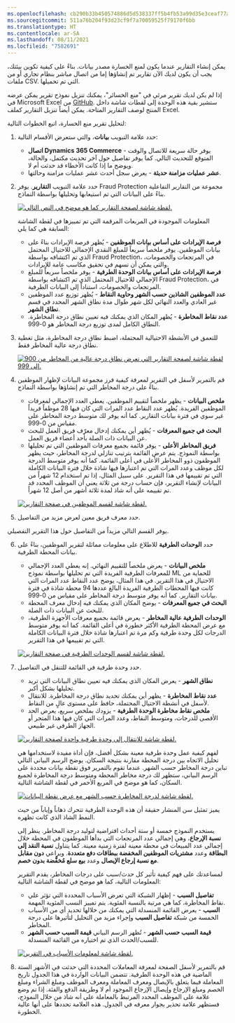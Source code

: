 ```yaml
---
ms.openlocfilehash: cb290b33b450574886d5d538337ff5b4fb53a99d35e3ceaf77ac13113f7c06e4
ms.sourcegitcommit: 511a76b204f93d23cf9f7a70059525f79170f6bb
ms.translationtype: HT
ms.contentlocale: ar-SA
ms.lasthandoff: 08/11/2021
ms.locfileid: "7582691"
---
```

يمكن إنشاء التقارير عندما يكون لمنع الخسارة مصدر بيانات. بناءً على كيفية تكوين بيئتك، يجب أن يكون لديك الآن تقارير تم إنشاؤها إما من اتصال مباشر بنظام تجاري أو من ملفات CSV. التي تم تحميلها. 

إذا لم يكن لديك تقرير مرئي في "منع الخسائر"، يمكنك تنزيل نموذج تقرير يمكن عرضه في Microsoft Excel من [GitHub](https://github.com/MicrosoftDocs/mslearn-developer-tools-power-platform/blob/master/fraud-protection/DFP%20Loss%20prevention%20ML%20model%20data%20for%20GA%20Loss%20prevention%20Report.xlsx/?azure-portal=true). ستشير بقية هذه الوحدة إلى لقطات شاشة داخل المنتج لوصف التقارير المتاحة. يمكن أيضاً تنزيل التقارير كملف Excel. 

لتحليل تقرير منع الخسارة، اتبع الخطوات التالية:

1.  حدد علامة التبويب **بيانات**، والتي ستعرض الأقسام التالية: 

    - **اتصال Dynamics 365 Commerce** - يوفر حالة سريعة للاتصال والوقت المتوقع للتحديث التالي. كما يوفر تفاصيل حول آخر تحديث مكتمل، والحالة، ويوضح ما إذا كانت الأخطاء قد حدثت أم لا.
    - **عشر عمليات مزامنة حديثة** - يعرض سجل أحدث عشر عمليات مزامنة وحالتها. 
 

2.  حدد علامة التبويب **التقارير**. يوفر Fraud Protection مجموعة من التقارير التفاعلية بناءً على البيانات التي تم استيعابها وتحليلها بواسطة النماذج. 
 
    [ ![لقطة شاشة لصفحة التقارير كما هو موضح في النص التالي.](../media/analyze-report-ss.png) ](../media/analyze-report-ss.png#lightbox)

    المعلومات الموجودة في المربعات المرقمة التي تم تمييزها في لقطة الشاشة السابقة هي كما يلي: 

    - **فرصة الإيرادات على أساس بيانات الموظفين** - يُظهر فرصة الإيرادات بناءً على بيانات الموظفين. يوفر ملخصاً سريعاً للمبلغ النقدي الإجمالي للاحتيال المحتمل الذي تم اكتشافه بواسطة Fraud Protection، في المرتجعات والخصومات، والتي يمكن أن تسهم في تحقيق مكاسب عامة للإيرادات.
    - **فرصة الإيرادات على أساس بيانات الوحدة الطرفية** - يوفر ملخصاً سريعاً للمبلغ الإجمالي للاحتيال المحتمل الذي تم اكتشافه بواسطة Fraud Protection، في المرتجعات والخصومات، استناداً إلى البيانات الطرفية.
    - **عدد الموظفين الشاذين حسب الشهر وحاوية النقاط** - يُظهر توزيع عدد الموظفين غير العادي والعدد النهائي لكل شهر طوال مدة نطاق الشهر المحدد في قسم **نطاق الشهر**. 
    - **عدد نقاط المخاطرة** - يُظهر المكان الذي يمكنك فيه تعيين نطاق درجة المخاطرة. النطاق الكامل لمدى توزيع درجة المخاطر هو 0-999. 


3.  للتعمق في الأنشطة الاحتيالية المحتملة، اضبط نطاق درجة المخاطرة، مثل تغطية نطاق درجة عالية المخاطر فقط.
 
    [ ![لقطة شاشة لصفحة التقارير التي تعرض نطاق درجة عالية من المخاطر من 900 إلى 999.](../media/high-score-range-ss.png) ](../media/high-score-range-ss.png#lightbox)

4.  قم بالتمرير لأسفل في التقرير لمعرفة كيفية فرز مجموعة البيانات لإظهار الموظفين بناءً على درجة المخاطر التي تم إنشاؤها بواسطة النماذج. 

    - **ملخص البيانات** - يظهر ملخصاً لتقييم الموظفين. يعطي العدد الإجمالي لمعرفات الموظفين الفريدة. يُظهر عدد النقاط عدد المرات التي كان فيها 28 موظفاً فريداً غير سوي في فترة بيانات التقارير. كما أنه يوفر لك متوسط درجة المخاطر على مقياس من 0-999.
    - **البحث في جميع المعرفات** - يُظهر أين يمكنك إدخال معرّف فريق العمل للبحث عن البيانات ذات الصلة بأحد أعضاء فريق العمل.
    - **فريق المخاطر الأعلى** - يوفر قائمة بجميع معرفات الموظفين التي تم تحليلها بواسطة النموذج. يتم عرض القائمة بترتيب تنازلي لدرجة المخاطر، حيث يظهر الموظفون ذوو المخاطر الأعلى في أعلى القائمة. كما أنه يوفر متوسط الدرجة لكل موظف وعدد المرات التي تم اعتبارها فيها شاذة خلال فترة البيانات الكاملة التي تم تقييمها في هذا التقرير. على سبيل المثال، إذا تم استخدام 12 شهراً من البيانات لإنشاء التقرير، فإن حساب درجة من ثلاثة يعني أن الموظف المحدد قد تم تقييمه على أنه شاذ لمدة ثلاثة أشهر من أصل 12 شهراً. 

    [ ![لقطة شاشة لقسم الموظفين في صفحة التقارير.](../media/staff-report-ss.png) ](../media/staff-report-ss.png#lightbox)


5.  حدد معرف فريق معين لعرض مزيد من التفاصيل. 

يوفر القسم التالي مزيداً من التفاصيل حول هذا التقرير التفصيلي.
 

6.  حدد **الوحدات الطرفية** للاطلاع على معلومات مماثلة لتقرير الموظفين، بناءً على بيانات المحطة الطرفية. 

    - **ملخص البيانات** - يعرض ملخصاً للتقييم النهائي. إنه يعطي العدد الإجمالي للمعرفات الطرفية الفريدة التي تم تحليلها بواسطة نموذج ML للحماية من الاحتيال في هذا التقرير. في هذا المثال، يوضح عدد النقاط عدد المرات التي كانت فيها المحطات الطرفية الفريدة البالغ عددها 94 محطة شاذة في فترة بيانات التقارير. كما أنه يوفر متوسط درجة المخاطر على مقياس من 0-999.
    - **البحث في جميع المعرفات** - يوضح المكان الذي يمكنك فيه إدخال معرف المحطة للبحث عن البيانات ذات الصلة.
    - **الوحدات الطرفية عالية المخاطر** - يعرض قائمة بجميع معرفات الأجهزة الطرفية، مع عرض المحطة الطرفية الأكثر خطورة في أعلى القائمة. كما أنه يوفر متوسط الدرجات لكل وحدة طرفية وكم مرة تم اعتبارها شاذة خلال فترة البيانات الكاملة التي تم تقييمها في هذا التقرير. 

    [ ![لقطة شاشة لقسم الوحدات الطرفية في صفحة التقارير.](../media/terminal-report-ss.png) ](../media/terminal-report-ss.png#lightbox)

7.  حدد وحدة طرفية في القائمة للتنقل في التفاصيل. 

    - **نطاق الشهر** - يعرض المكان الذي يمكنك فيه تعيين نطاق البيانات التي تريد تحليلها بشكل أكبر. 
    - **عدد نقاط المخاطرة** - يظهر أين يمكنك تحديد نطاق درجة المخاطرة. للانتقال لأسفل في أنشطة الاحتيال المحتملة، حافظ على مستوى عالٍ من النقاط.
    - **ملخص نقاط مخاطرة الوحدة الطرفية** - يزودك بملخص سريع، يعرض الحد الأقصى للدرجات، ومتوسط النقاط، وعدد المرات التي كان فيها هذا المتجر أو الجهاز الطرفي غير طبيعي.

    [ ![لقطة شاشة للانتقال إلى وحدة طرفية واحدة لصفحة التقارير.](../media/one-terminal-report-ss.png) ](../media/one-terminal-report-ss.png#lightbox)
 

    لفهم كيفية عمل وحدة طرفية معينة بشكل أفضل، فإن أداة مفيدة لاستخدامها هي تحليل الاتجاه بين درجة المحطة مقارنة بنتيجة السكان. يوضح الرسم البياني التالي تباين درجة المخاطر حسب الشهر. عندما تقوم بالتمرير فوق نقطة بيانات محددة على الرسم البياني، ستظهر لك درجة مخاطر المحطة ومتوسط درجة المخاطرة لجميع السكان، كما هو موضح في المربع الأحمر في لقطة الشاشة التالية. 

    [ ![لقطة شاشة لدرجة المخاطرة حسب الشهر مع عرض نقطة البيانات.](../media/risk-score-month-ss.png) ](../media/risk-score-month-ss.png#lightbox)

    يميز تمثيل سن المنشار حقيقة أن هذه الوحدة الطرفية تتحرك ذهاباً وإياباً من حيث النمط الشاذ الذي كانت تظهره. 
 

    يستخدم النموذج خمسة أو ستة أحداث افتراضية لتوليد درجة المخاطر. ينظر إلى **نسبة الإرجاع**، وهي إجمالي عدد المرتجعات التي بدأها الموظفون في المحطة خلال إجمالي عدد المبيعات في محطة معينة لفترة زمنية معينة. كما يتناول **نسبة النقد إلى البطاقة** وعدد **مشتريات الموظفين المخفضة ببطاقات دفع متعددة**. ويراعي **دون مقابل مع نسبة إرجاع الإيصال** وعدد **بيع سلع مُخفَّضة بدون خصم**. 

    لمساعدتك على فهم كيفية تأثير كل حدث/سبب على درجات المخاطر، يقدم التقرير المعلومات التالية، كما هو موضح في لقطة الشاشة التالية:

    - **تفاصيل السبب** - إظهار الشبكة التي تعرض الأسباب المحددة التي تؤثر علي نقاط المخاطرة، كما هي مرتبة بالنسبة المئوية. يتم تمييز النسب المئوية المهمة. 
    - **السبب** - يعرض القائمة المنسدلة التي يمكنك من خلالها تحديد أي من الأسباب الخمسة من شبكة **تفاصيل السبب** وإجراء مزيد من التحليل لتأثيرها على درجة المخاطر.
    - **قيمة السبب حسب الشهر** - تُظهر الرسم البياني **قيمة السبب حسب الشهر** للسبب/الحدث الذي تم اختياره من القائمة المنسدلة.
 
    [ ![لقطة شاشة لمعلومات الأسباب في التقرير.](../media/reasons-ss.png) ](../media/reasons-ss.png#lightbox)

8.  قم بالتمرير لأسفل الصفحة لمعرفة المعاملات المحددة التي حدثت في الأشهر الستة الماضية في هذه الوحدة الطرفية. تتضمن البيانات الواردة في هذا الجدول تاريخ المعاملة فيما يتعلق بالإيصال ومعرف المعاملة ومعرف الموظف ومبلغ الشراء ومبلغ الخصم ومبلغ الإرجاع وإيصال الإرجاع الموجود أم لا وطريقة الدفع والفئة. إذا تم وضع علامة على الموظف المحدد المرتبط بالمعاملة على أنه شاذ من خلال النموذج، فستظهر علامة تحذير بجوار معرفه في الجدول. هذه العلامة تحددها على أنها عالية الخطورة. 
 


